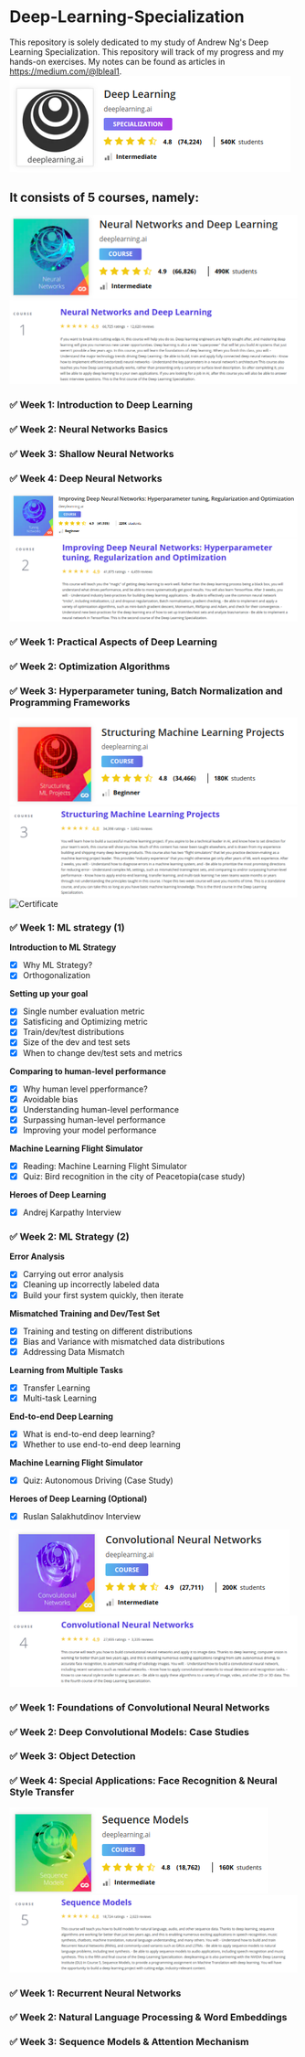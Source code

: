 # Deep-Learning-Specialization
This repository is solely dedicated to my study of Andrew Ng's Deep Learning Specialization. This repository will track of my progress and my hands-on exercises. My notes can be found as articles in https://medium.com/@lbleal1. 
![DL Specialization](/assets/dl-specialization.png)

## It consists of 5 courses, namely:
![Course 1](/assets/course-1.png)
![Course 1 Desc](/assets/course-1-desc.png)
### :white_check_mark: Week 1: Introduction to Deep Learning
### :white_check_mark: Week 2: Neural Networks Basics
### :white_check_mark: Week 3: Shallow Neural Networks
### :white_check_mark: Week 4: Deep Neural Networks


![Course 2](/assets/course-2.png)
![Course 2 Desc](/assets/course-2-desc.png)
### :white_check_mark: Week 1: Practical Aspects of Deep Learning
### :white_check_mark: Week 2: Optimization Algorithms
### :white_check_mark: Week 3: Hyperparameter tuning, Batch Normalization and Programming Frameworks

![Course 3](/assets/course-3.png)
![Course 3 Desc](/assets/course-3-desc.png)
![Certificate](https://www.coursera.org/account/accomplishments/certificate/YXL62BJFM7PB)
### :white_check_mark: Week 1: ML strategy (1)
**Introduction to ML Strategy**
 - [x] Why ML Strategy? 
 - [x] Orthogonalization

**Setting up your goal**
 - [x] Single number evaluation metric
 - [x] Satisficing and Optimizing metric 
 - [x] Train/dev/test distributions
 - [x] Size of the dev and test sets
 - [x] When to change dev/test sets and metrics

**Comparing to human-level performance**
 - [x] Why human level pperformance?
 - [x] Avoidable bias
 - [x] Understanding human-level performance
 - [x] Surpassing human-level performance
 - [x] Improving your model performance
 
 **Machine Learning Flight Simulator**
 - [x] Reading: Machine Learning Flight Simulator
 - [x] Quiz: Bird recognition in the city of Peacetopia(case study)
 
 **Heroes of Deep Learning**
 - [x] Andrej Karpathy Interview
 
### :white_check_mark: Week 2: ML Strategy (2) 
 **Error Analysis**
 - [x] Carrying out error analysis
 - [x] Cleaning up incorrectly labeled data
 - [x] Build your first system quickly, then iterate
 
 **Mismatched Training and Dev/Test Set**
 - [x] Training and testing on different distributions
 - [x] Bias and Variance with mismatched data distributions
 - [x] Addressing Data Mismatch
 
 **Learning from Multiple Tasks**
 - [x] Transfer Learning
 - [x] Multi-task Learning
 
 **End-to-end Deep Learning**
 - [x] What is end-to-end deep learning?
 - [x] Whether to use end-to-end deep learning
 
 **Machine Learning Flight Simulator**
 - [x] Quiz: Autonomous Driving (Case Study)
 
 **Heroes of Deep Learning (Optional)**
 - [x] Ruslan Salakhutdinov Interview
 
![Course 4](/assets/course-4.png)
![Course 4 Desc](/assets/course-4-desc.png)
### :white_check_mark: Week 1: Foundations of Convolutional Neural Networks
### :white_check_mark: Week 2: Deep Convolutional Models: Case Studies
### :white_check_mark: Week 3: Object Detection
### :white_check_mark: Week 4: Special Applications: Face Recognition & Neural Style Transfer

![Course 5](/assets/course-5.png)
![Course 5 Desc](/assets/course-5-desc.png)
### :white_check_mark: Week 1: Recurrent Neural Networks
### :white_check_mark: Week 2: Natural Language Processing & Word Embeddings
### :white_check_mark: Week 3: Sequence Models & Attention Mechanism
